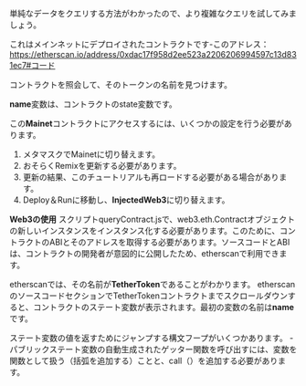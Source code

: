 単純なデータをクエリする方法がわかったので、より複雑なクエリを試してみましょう。

これはメインネットにデプロイされたコントラクトです-このアドレス：<a href="https://etherscan.io/address/0xdac17f958d2ee523a2206206994597c13d831ec7#code" target="_blank"> https://etherscan.io/address/0xdac17f958d2ee523a2206206994597c13d831ec7#コード</a>

コントラクトを照会して、そのトークンの名前を見つけます。

**name**変数は、コントラクトのstate変数です。

この**Mainet**コントラクトにアクセスするには、いくつかの設定を行う必要があります。
1. メタマスクでMainetに切り替えます。
2. おそらくRemixを更新する必要があります。
3. 更新の結果、このチュートリアルも再ロードする必要がある場合があります。
4. Deploy＆Runに移動し、**InjectedWeb3**に切り替えます。

**Web3の使用**
スクリプトqueryContract.jsで、web3.eth.Contractオブジェクトの新しいインスタンスをインスタンス化する必要があります。このために、コントラクトのABIとそのアドレスを取得する必要があります。ソースコードとABIは、コントラクトの開発者が意図的に公開したため、etherscanで利用できます。

etherscanでは、その名前が**TetherToken**であることがわかります。 etherscanのソースコードセクションでTetherTokenコントラクトまでスクロールダウンすると、コントラクトのステート変数が表示されます。最初の変数の名前は**name**です。

ステート変数の値を返すためにジャンプする構文フープがいくつかあります。
-パブリックステート変数の自動生成されたゲッター関数を呼び出すには、変数を関数として扱う（括弧を追加する）ことと、call（）を追加する必要があります。